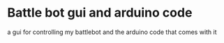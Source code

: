 # Battle bot gui and arduino code
a gui for controlling my battlebot
and the arduino code that comes with it
